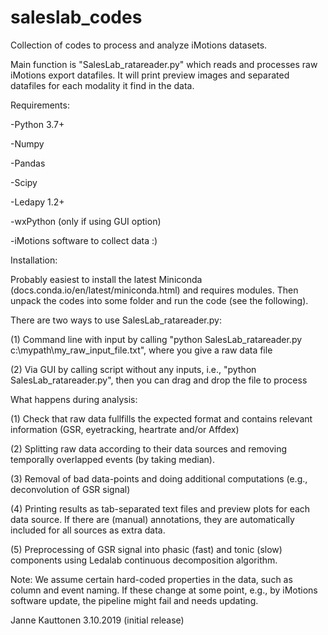 # saleslab_codes
Collection of codes to process and analyze iMotions datasets.

Main function is "SalesLab_ratareader.py" which reads and processes raw iMotions export datafiles. It will print preview images and separated datafiles for each modality it find in the data.

Requirements:

-Python 3.7+

-Numpy

-Pandas

-Scipy

-Ledapy 1.2+

-wxPython (only if using GUI option)

-iMotions software to collect data :)

Installation:

Probably easiest to install the latest Miniconda (docs.conda.io/en/latest/miniconda.html) and requires modules. Then unpack the codes into some folder and run the code (see the following).


There are two ways to use SalesLab_ratareader.py:

(1) Command line with input by calling "python SalesLab_ratareader.py c:\mypath\my_raw_input_file.txt", where you give a raw data file

(2) Via GUI by calling script without any inputs, i.e., "python SalesLab_ratareader.py", then you can drag and drop the file to process


What happens during analysis:

(1) Check that raw data fullfills the expected format and contains relevant information (GSR, eyetracking, heartrate and/or Affdex)

(2) Splitting raw data according to their data sources and removing temporally overlapped events (by taking median).

(3) Removal of bad data-points and doing additional computations (e.g., deconvolution of GSR signal)

(4) Printing results as tab-separated text files and preview plots for each data source. If there are (manual) annotations, they are automatically included for all sources as extra data.

(5) Preprocessing of GSR signal into phasic (fast) and tonic (slow) components using Ledalab continuous decomposition algorithm.

Note: We assume certain hard-coded properties in the data, such as column and event naming. If these change at some point, e.g., by iMotions software update, the pipeline might fail and needs updating.

Janne Kauttonen
3.10.2019 (initial release)
